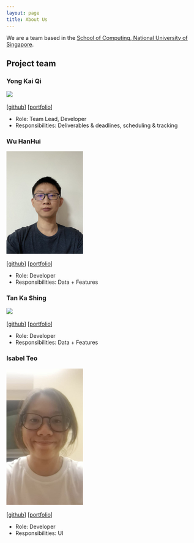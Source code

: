 ```yaml
---
layout: page
title: About Us
---
```


We are a team based in the [School of Computing, National University of Singapore](http://www.comp.nus.edu.sg).


## Project team

### Yong Kai Qi

<img src="images/johndoe.png" width="200px">

[[github](https://github.com/flairekq)]
[[portfolio](team/flairekq.md)]

* Role: Team Lead, Developer
* Responsibilities: Deliverables & deadlines, scheduling & tracking

### Wu HanHui

<img src="images/hanhuiice.png" width="200px">

[[github](https://github.com/hanhuiice)]
[[portfolio](team/hanhuiice.md)]

* Role: Developer
* Responsibilities: Data + Features

### Tan Ka Shing

<img src="images/kashing_photo.jpg" width="200px">

[[github](http://github.com/kashing555)]
[[portfolio](team/kashing555.md)]

* Role: Developer
* Responsibilities: Data + Features

### Isabel Teo

<img src="images/isabelteo_photo.jpg" width="200px">

[[github](https://github.com/isabelteo)]
[[portfolio](team/isabelteo.md)]

* Role: Developer
* Responsibilities: UI
